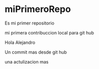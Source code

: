 # miPrimeroRepo
Es mi primer repositorio

mi primera contribuccion local para git hub

Hola Alejandro

Un commit mas desde git hub

una actulizacion mas
